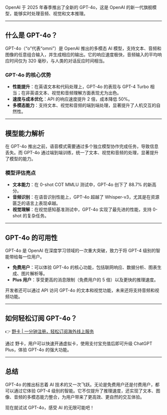 OpenAI 于 2025 年春季推出了全新的 GPT-4o，这是 OpenAI 的新一代旗舰模型，能够实时处理音频、视觉和文本推理。

---

## 什么是 GPT-4o？

GPT-4o（“o”代表“omni”）是 OpenAI 推出的多模态 AI 模型，支持文本、音频和图像的任意组合输入，并生成相应的输出。它的响应速度极快，音频输入的平均响应时间仅为 320 毫秒，与人类的对话反应时间相当。

### GPT-4o 的核心优势

- **性能提升**：在英语文本和代码处理上，GPT-4o 的表现与 GPT-4 Turbo 相当；在非英语文本、视觉和音频理解方面表现尤为出色。
- **速度与成本优化**：API 的响应速度提升 2 倍，成本降低 50%。
- **多模态能力**：支持文本、视觉和音频的端到端处理，显著提升了人机交互的自然性。

---

## 模型能力解析

在 GPT-4o 推出之前，语音模式需要通过多个独立模型协作完成任务，导致信息丢失。而 GPT-4o 通过端到端训练，统一了文本、视觉和音频的处理，显著提升了模型的能力。

### 模型评估亮点

- **文本能力**：在 0-shot COT MMLU 测试中，GPT-4o 创下了 88.7% 的新高分。
- **音频识别**：在语音识别性能上，GPT-4o 超越了 Whisper-v3，尤其是在资源匮乏的语言上表现卓越。
- **视觉理解**：在视觉感知基准测试中，GPT-4o 实现了最先进的性能，支持 0-shot 的复杂任务。

---

## GPT-4o 的可用性

GPT-4o 是 OpenAI 在深度学习领域的一次重大突破，致力于将 GPT-4 级别的智能带给每一位用户。

- **免费用户**：可以体验 GPT-4o 的核心功能，包括联网响应、数据分析、图表生成、图片解析等。
- **Plus 用户**：享受更高的消息限制（免费用户的 5 倍）以及更快的推理速度。

开发者还可以通过 API 访问 GPT-4o 的文本和视觉功能，未来还将支持音频和视频功能。

---

## 如何轻松订阅 GPT-4o？

👉 [野卡 | 一分钟注册，轻松订阅海外线上服务](https://bit.ly/bewildcard)

通过 野卡，用户可以快速开通虚拟卡，使用支付宝充值后即可升级 ChatGPT Plus，体验 GPT-4o 的强大功能。

---

## 总结

GPT-4o 的推出标志着 AI 技术的又一次飞跃。无论是免费用户还是付费用户，都可以通过它体验 GPT-4 级别的智能。它不仅提升了推理速度，还实现了文本、图像、音频的多模态能力整合，为用户带来了更高效、更自然的交互体验。

现在就试试 GPT-4o，感受 AI 的无限可能吧！